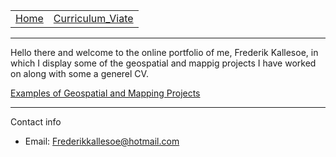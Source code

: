 

<table>
     <tr>
         <td><a href=".">Home</a></td>
         <td><a href="(CV.md)">Curriculum_Viate</a></td>
     </tr>
 </table>
 <hr>

Hello there and welcome to the online portfolio of me, Frederik Kallesoe, in which I display some of the geospatial and mappig projects I have worked on along with some a generel CV.                               

[Examples of Geospatial and Mapping Projects](mapping_examples.md)


<hr>
<p>Contact info</p>
<ul>
    <li>Email: <a href="mailto:{{ site.email }}">Frederikkallesoe@hotmail.com</a></li>
</ul>
